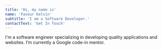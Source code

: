 ```yaml
---
title: 'Hi, my name is'
name: 'Favour Kelvin'
subtitle: 'I am a Software Developer.'
contactText: 'Get In Touch'
---
```


I'm a software engineer specializing in developing quality applications and websites. I’m currently a Google code-in mentor.
